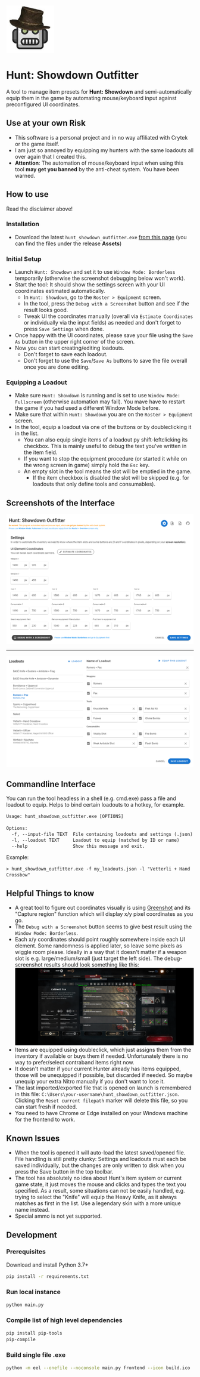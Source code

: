 
![](docs/robot.jpg)

# Hunt: Showdown Outfitter

A tool to manage item presets for **Hunt: Showdown** and semi-automatically
equip them in the game by automating mouse/keyboard input against
preconfigured UI coordinates.

## Use at your own Risk

- This software is a personal project and in no way affiliated with Crytek or the game itself.
- I am just so annoyed by equipping my hunters with the same loadouts all over again that I created this.
- **Attention**: The automation of mouse/keyboard input when using this tool **may get you banned** by the anti-cheat system. You have been warned.

## How to use

Read the disclaimer above!

### Installation
- Download the latest `hunt_showdown_outfitter.exe` [from this page](https://github.com/cb109/hunt_showdown_outfitter/releases) (you can find the files under the release **Assets**)

### Initial Setup
- Launch `Hunt: Showdown` and set it to use `Window Mode: Borderless` temporarily (otherwise the screenshot debugging below won't work).
- Start the tool: It should show the settings screen with your UI coordinates estimated automatically.
  - In `Hunt: Showdown`, go to the `Roster > Equipment` screen.
  - In the tool, press the `Debug with a Screenshot` button and see if the result looks good.
  - Tweak UI the coordinates manually (overall via `Estimate Coordinates` or individually via the input fields) as needed and don't forget to press `Save Settings` when done.
- Once happy with the UI coordinates, please save your file using the `Save As` button in the upper right corner of the screen.
- Now you can start creating/editing loadouts.
  - Don't forget to save each loadout.
  - Don't forget to use the `Save`/`Save As` buttons to save the file overall once you are done editing.

### Equipping a Loadout

- Make sure `Hunt: Showdown` is running and is set to use `Window Mode: Fullscreen` (otherwise automation may fail). You mave have to restart the game if you had used a different Window Mode before.
- Make sure that within `Hunt: Showdown` you are on the `Roster > Equipment` screen.
- In the tool, equip a loadout via one of the buttons or by doubleclicking it in the list.
  - You can also equip single items of a loadout py shift-leftclicking its checkbox. This is mainly useful to debug the text you've written in the item field.
  - If you want to stop the equipment procedure (or started it while on the wrong screen in game) simply hold the `Esc` key.
  - An empty slot in the tool means the slot will be emptied in the game.
    - If the item checkbox is disabled the slot will be skipped (e.g. for loadouts that only define tools and consumables).

## Screenshots of the Interface

![](docs/ui_settings.png)

---

![](docs/ui_loadouts.png)

## Commandline Interface

You can run the tool headless in a shell (e.g. cmd.exe) pass a file and loadout to equip. Helps to bind certain loadouts to a hotkey, for example.

```
Usage: hunt_showdown_outfitter.exe [OPTIONS]

Options:
  -f, --input-file TEXT  File containing loadouts and settings (.json)
  -l, --loadout TEXT     Loadout to equip (matched by ID or name)
  --help                 Show this message and exit.
```

Example:

```
> hunt_showdown_outfitter.exe -f my_loadouts.json -l "Vetterli + Hand Crossbow"
```

## Helpful Things to know

- A great tool to figure out coordinates visually is using [Greenshot](https://getgreenshot.org/) and its "Capture region" function which will display x/y pixel coordinates as you go.
- The `Debug with a Screenshot` button seems to give best result using the `Window Mode: Borderless`.
- Each x/y coordinates should point roughly somewhere inside each UI element. Some randomness is applied later, so leave some pixels as wiggle room please. Ideally in a way that it doesn't matter if a weapon slot is e.g. large/medium/small (just target the left side). The debug-screenshot results should look something like this:
  ![](docs/debug_screenshot.png)
- Items are equipped using doubleclick, which just assigns them from the inventory if available or buys them if needed. Unfortunately there is no way to prefer/select contraband items right now.
- It doesn't matter if your current Hunter already has items equipped, those will be unequipped if possible, but discarded if needed. So maybe unequip your extra Nitro manually if you don't want to lose it.
- The last imported/exported file that is opened on launch is remembered in this file: `C:\Users\your-username\hunt_showdown_outfitter.json`. Clicking the `Reset current filepath` marker will delete this file, so you can start fresh if needed.
- You need to have Chrome or Edge installed on your Windows machine for the frontend to work.

## Known Issues

- When the tool is opened it will auto-load the latest saved/opened file.  File handling is still pretty clunky: Settings and loadouts must each be saved individually, but the changes are only written to disk when you press the Save button in the top toolbar.
- The tool has absolutely no idea about Hunt's item system or current game state, it just moves the mouse and clicks and types the text you specified. As a result, some situations can not be easily handled, e.g. trying to select the "Knife" will equip the Heavy Knife, as it always matches as first in  the list. Use a legendary skin with a more unique name instead.
- Special ammo is not yet supported.

## Development

### Prerequisites

Download and install Python 3.7+

```bash
pip install -r requirements.txt
```

### Run local instance
```bash
python main.py
```

### Compile list of high level dependencies
```bash
pip install pip-tools
pip-compile
```

### Build single file .exe

```bash
python -m eel --onefile --noconsole main.py frontend --icon build.ico
```
